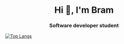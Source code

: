 <h1 align="center">Hi 👋, I'm Bram</h1>

<h3 align="center">Software developer student</h3>

[![Top Langs](https://github-readme-stats.vercel.app/api/top-langs/?username=BramRodenboog&theme=transparent&layout=compact)](https://github.com/BramRodenboog/github-readme-stats&theme=transparent&layout=compact)
